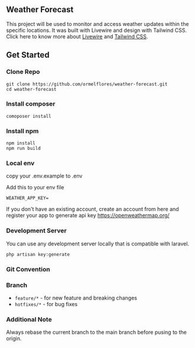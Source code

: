 

## Weather Forecast

This project will be used to monitor and access weather updates within the specific locations. It was built with Livewire and design with Tailwind CSS. Click here to know more about <a href="https://laravel-livewire.com/">Livewire</a> and <a href="https://tailwindcss.com/">Tailwind CSS</a>.

## Get Started

### Clone Repo

```shell
git clone https://github.com/ormelflores/weather-forecast.git
cd weather-forecast
```

### Install composer

```shell
comoposer install
```

### Install npm

```shell
npm install
npm run build
```

### Local env
copy your .env.example to .env

Add this to your env file
```shell
WEATHER_APP_KEY=
```
If you don't have an existing account, create an account from here and register your app to generate api key https://openweathermap.org/

### Development Server
You can use any development server locally that is compatible with laravel.

```shell
php artisan key:generate
```

### Git Convention

### Branch

- `feature/*` - for new feature and breaking changes
- `hotfixes/*` - for bug fixes

### Additional Note

Always rebase the current branch to the main branch before pusing to the origin.
